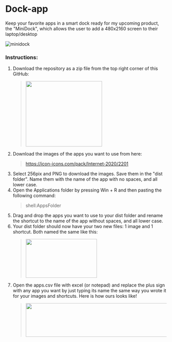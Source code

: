 # Dock-app
Keep your favorite apps in a smart dock ready for my upcoming product, the "MiniDock", which allows the user to add a 480x2160 screen to their laptop/desktop

![minidock](https://user-images.githubusercontent.com/63688331/111854360-1adff680-88dc-11eb-8ffe-e4e5e5f576ba.PNG)

### Instructions:
1. Download the repository as a zip file from the top right corner of this GitHub: 
    > <img src="https://user-images.githubusercontent.com/63688331/111855319-85dffc00-88e1-11eb-8823-efe1014e0b1a.png" width="238" height="204"> 
2. Download the images of the apps you want to use from here:
      > https://icon-icons.com/pack/Internet-2020/2201
3. Select 256pix and PNG to download the images. Save them in the "dist folder". Name them with the name of the app with no spaces, and all lower case.
4. Open the Applications folder by pressing Win + R and then pasting the following command:
      > shell:AppsFolder
5. Drag and drop the apps you want to use to your dist folder and rename the shortcut to the name of the app without spaces, and all lower case.
6. Your dist folder should now have your two new files: 1 image and 1 shortcut. Both named the same like this:
    > <img src="https://user-images.githubusercontent.com/63688331/111855616-2125a100-88e3-11eb-861a-46a4e9952fb5.PNG" width="222" height="121"> 
7. Open the apps.csv file with excel (or notepad) and replace the plus sign with any app you want by just typing its name the same way you wrote it for your images and shortcuts. Here is how ours looks like!
    > <img src="https://user-images.githubusercontent.com/63688331/111856045-516e3f00-88e5-11eb-8bb7-b35ca9836def.PNG" width="630" height="105"> 
    

